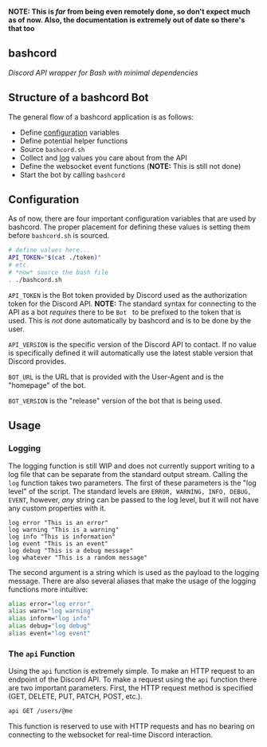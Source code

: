 **NOTE: This is *far* from being even remotely done, so don't expect much as of now. Also, the documentation is extremely out of date so there's that too**

## bashcord
*Discord API wrapper for Bash with minimal dependencies*
## Structure of a bashcord Bot
The general flow of a bashcord application is as follows:
- Define [configuration](#configuration) variables
- Define potential helper functions
- Source `bashcord.sh`
- Collect and [log](#logging) values you care about from the API
- Define the websocket event functions (**NOTE:** This is still not done)
- Start the bot by calling `bashcord`

## Configuration
As of now, there are four important configuration variables that are used
by bashcord. The proper placement for defining these values is setting them
before `bashcord.sh` is sourced.
```Bash
# define values here...
API_TOKEN="$(cat ./token)"
# etc.
# *now* source the bash file
. ./bashcord.sh
```
`API_TOKEN` is the Bot token provided by Discord used as the authorization
token for the Discord API. **NOTE:** The standard syntax for connecting to
the API as a bot *requires* there to be `Bot ` to be prefixed to the token
that is used. This is *not* done automatically by bashcord and is to be done
by the user.

`API_VERSION` is the specific version of the Discord API to contact. If no
value is specifically defined it will automatically use the latest stable
version that Discord provides.

`BOT_URL` is the URL that is provided with the User-Agent and is the
"homepage" of the bot.

`BOT_VERSION` is the "release" version of the bot that is being used.

## Usage
### Logging
The logging function is still WIP and does not currently support writing to
a log file that can be separate from the standard output stream. Calling the
`log` function takes two parameters. The first of these parameters is the
"log level" of the script. The standard levels are `ERROR, WARNING, INFO,
DEBUG, EVENT`, however, *any* string can be passed to the log level, but it
will not have any custom properties with it.
```Debug
log error "This is an error"
log warning "This is a warning"
log info "This is information"
log event "This is an event"
log debug "This is a debug message"
log whatever "This is a random message"
```
The second argument is a
string which is used as the payload to the logging message. There are also
several aliases that make the usage of the logging functions more intuitive:
```Bash
alias error="log error"
alias warn="log warning"
alias inform="log info"
alias debug="log debug"
alias event="log event"
```

### The `api` Function
Using the `api` function is extremely simple. To make an HTTP request to an
endpoint of the Discord API. To make a request using the `api` function
there are two important parameters. First, the HTTP request method is
specified (GET, DELETE, PUT, PATCH, POST, etc.).
```Bash
api GET /users/@me
```
This function is reserved to use with HTTP requests and has no bearing on
connecting to the websocket for real-time Discord interaction.
